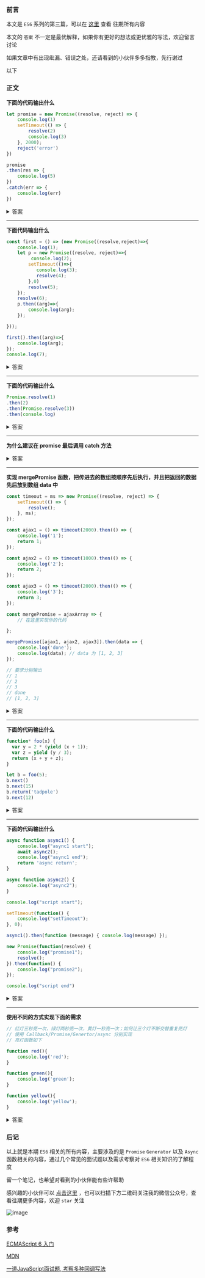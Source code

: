 ### 前言

本文是 `ES6` 系列的第三篇，可以在 [这里](https://github.com/ltadpoles/web-document) 查看 往期所有内容

本文的 `答案` 不一定是最优解释，如果你有更好的想法或更优雅的写法，欢迎留言讨论

如果文章中有出现纰漏、错误之处，还请看到的小伙伴多多指教，先行谢过

以下

### 正文

**下面的代码输出什么**
```js
let promise = new Promise((resolve, reject) => {
    console.log(1)
    setTimeout(() => {
        resolve(2)
        console.log(3)
    }, 2000);
    reject('error')
})

promise
.then(res => {
    console.log(5)
})
.catch(err => {
    console.log(err)
})
```

<details>

<summary>答案</summary>
1   error   3

要点解析：
- `promise` 创建之后会立即执行
- 状态一旦改变就不会再变，也就是 `reject` 与 `resolve` 只会执行其中的一个
- 异步队列的执行顺序

推荐阅读 [Js 执行机制](https://juejin.im/post/59e85eebf265da430d571f89)

</details>

---

**下面代码输出什么**
```js
const first = () => (new Promise((resolve,reject)=>{
    console.log(1);
    let p = new Promise((resolve, reject)=>{
         console.log(2);
        setTimeout(()=>{
           console.log(3);
           resolve(4); 
        },0)
        resolve(5);
    }); 
    resolve(6);
    p.then((arg)=>{
        console.log(arg);
    });

}));

first().then((arg)=>{
    console.log(arg);
});
console.log(7);
```

<details>

<summary>答案</summary>

1   2   7   5   6   3

同样是 `promise` 结合 `js` 执行机制的问题
- `promise` 创建立即执行，依次输出 `1 2`
- 执行同步任务，输出 `7`
- 在执行上一步的时候已经将 `p.then` 以及 `first.then` 加入微任务执行队列，所以依次输出 `5  6`
- 最后执行宏任务 `setTimeout`， 输出 `3`

</details>

---

**下面的代码输出什么**
```js
Promise.resolve(1)
.then(2)
.then(Promise.resolve(3))
.then(console.log)
```

<details>

<summary>答案</summary>
1

- 如果参数是一个原始值，或者是一个不具有 `then` 方法的对象，则 `Promise.resolve` 方法返回一个新的 `Promise` 对象，状态为 `resolved`
- `then` 方法接受的参数是函数，而如果传递的并非是一个函数,就会导致前一个 `Promise` 的结果穿透到下面

</details>

---

**为什么建议在 promise 最后调用 catch 方法**

<details>

<summary>答案</summary>

首先，来看一个例子

```js
Promise.resolve().then(res => {
    throw new Error('error')
}, err => {
    console.log(err)
}).then(res => {
    console.log(1)
})
```

上面的代码中，我们在 `then` 函数中抛出一个错误，想使用 `then` 中的第二个参数来捕获这个错误。很显然，错误在 `Promise` 函数体外抛出，冒泡到了最外层，成了未捕获的错误，因为这里捕获的总是 `之前的 Promise 产生的错误`

所以，一般总是建议，`Promise` 对象后面要跟 `catch` 方法，这样可以处理 `Promise` 内部发生的错误

只是我们需要注意的是 `catch` 方法也会返回一个新的 `Promise` 对象，可以继续使用 `Promise` 的方法，同样也意味着 `catch` 方法中也可能产生错误

</details>

---

**实现 mergePromise 函数，把传进去的数组按顺序先后执行，并且把返回的数据先后放到数组 data 中**

```js
const timeout = ms => new Promise((resolve, reject) => {
    setTimeout(() => {
        resolve();
    }, ms);
});

const ajax1 = () => timeout(2000).then(() => {
    console.log('1');
    return 1;
});

const ajax2 = () => timeout(1000).then(() => {
    console.log('2');
    return 2;
});

const ajax3 = () => timeout(2000).then(() => {
    console.log('3');
    return 3;
});

const mergePromise = ajaxArray => {
    // 在这里实现你的代码

};

mergePromise([ajax1, ajax2, ajax3]).then(data => {
    console.log('done');
    console.log(data); // data 为 [1, 2, 3]
});

// 要求分别输出
// 1
// 2
// 3
// done
// [1, 2, 3]
```

<details>

<summary>答案</summary>

这个问题主要考察的就是我们使用 `Promise` 对异步操作的控制

```js
const mergePromise = ajaxArray => {
    // 保存数组在函数执行之后的结果
    let data = []
    
    // 创建一个 Promise 对象控制异步流程
    let p = Promise.resolve()

    // 遍历数组按次序执行数组中的每一项
    // 将数组中每一项的执行结果保存起来到一个新数组
    ajaxArray.forEach(item => {
        p = p.then(item).then(res => {
            data.push(res)
            return data
        })
    })
    
    // 最终得到的结果：返回一个新的 Promise 对象
    // return 的结果作为参数传递到下次调用的 then 方法中
    return p
}
```

</details>

---

**下面的代码输出什么**

```js
function* foo(x) {
  var y = 2 * (yield (x + 1));
  var z = yield (y / 3);
  return (x + y + z);
}

let b = foo(5);
b.next()
b.next(15)
b.return('tadpole')
b.next(12)
```

<details>

<summary>答案</summary>

```js
// {value: 6, done: false}
// {value: 10, done: false}
// {value: 'tadpole', done: true}
// {value: undefined, done: true}
```

- `next` 的参数是上一次表达式的值
- `return` 方法，可以返回给定的值，并且终结遍历 `Generator` 函数

</details>

---

**下面的代码输出什么**

```js
async function async1() {
    console.log("async1 start");
    await async2();
    console.log("async1 end");
    return 'async return';
}

async function async2() {
    console.log("async2");
}

console.log("script start");

setTimeout(function() {
    console.log("setTimeout");
}, 0);

async1().then(function (message) { console.log(message) });

new Promise(function(resolve) {
    console.log("promise1");
    resolve();
}).then(function() {
    console.log("promise2");
});

console.log("script end")
```

<details>

<summary>答案</summary>

```js
// 执行同步代码，遇到 setTimeout 将其加入到宏任务队列
script start
// 执行 async1()
async1 start
// 遇到await 执行右侧表达式后让出线程，阻塞后面代码
async2
// 执行 Promise 中的同步代码 将 .then 推入到微任务队列
promise1
// 执行同步代码
script end
// 继续执行 await 后面的代码
// 这里需要注意 async 函数返回的是 Promise 对象
// 将 async1后面的 .then 加入到微任务队列
async1 end
// 执行前一轮添加到微任务队列的代码
promise2
// 后一轮微任务队列的代码
async return
// 开始下一轮evenloop，执行宏任务队列中的任务
setTimeout
```

</details>

---

**使用不同的方式实现下面的需求**

```js
// 红灯三秒亮一次，绿灯两秒亮一次，黄灯一秒亮一次；如何让三个灯不断交替重复亮灯
// 使用 Callback/Promise/Genertor/async 分别实现
// 亮灯函数如下

function red(){
    console.log('red');
}

function green(){
    console.log('green');
}

function yellow(){
    console.log('yellow');
}
```

<details>

<summary>答案</summary>

```js
// callback
function loop() {
    setTimeout(() => {
        red()
        setTimeout(() => {
            green()
            setTimeout(() => {
                yellow()
                loop()
            }, 1000)
        }, 2000)
    }, 3000)
}
loop()

// Promise
function fn(timer, cb) {
    return new Promise((resolve, reject) => {
        setTimeout(() => {
            cb()
            resolve()
        }, timer);
    })
}

let promise = Promise.resolve()

function loop() {
    promise.then(res => {
        return fn(3000, red)
    }).then(res => {
        return fn(2000, green)
    }).then(res => {
        return fn(1000, yellow)
    }).then(res => {
        loop()
    })
}

// Generator
function fn(timer, cb) {
    return new Promise((resolve, reject) => {
        setTimeout(() => {
            cb()
            resolve()
        }, timer)
    })
}

function* gen() {
    yield fn(3000, red)
    yield fn(2000, green)
    yield fn(1000, yellow)
}

function loop(iterator, gen) {
    // 执行 Generator 函数
    let result = iterator.next()

    if (result.done) {
        // 这里需要重新开始执行
        loop(gen(), gen)
    } else {
        result.value.then(res => {
            loop(iterator, gen)
        })
    }
}

loop(gen(), gen)

// Async
function fn(timer, cb) {
    return new Promise((resolve, reject) => {
        setTimeout(() => {
            cb()
            resolve()
        }, timer)
    })
}

async function loop() {
    while (true) {
        await fn(3000, red)
        await fn(2000, green)
        await fn(1000, yellow)
    }
}

loop()
```

</details>

### 后记

以上就是本期 `ES6` 相关的所有内容，主要涉及的是 `Promise` `Generator` 以及 `Async` 函数相关的内容，通过几个常见的面试题以及需求考察对 `ES6` 相关知识的了解程度

留一个笔记，也希望对看到的小伙伴能有些许帮助

感兴趣的小伙伴可以 [点击这里](https://github.com/ltadpoles/web-document) ，也可以扫描下方二维码关注我的微信公众号，查看往期更多内容，欢迎 `star` 关注


![image](https://raw.githubusercontent.com/ltadpoles/web-document/master/Other/images/weChat.jpg)

### 参考

[ECMAScript 6 入门](https://es6.ruanyifeng.com/)

[MDN](https://developer.mozilla.org/zh-CN/)

[一道JavaScript面试题, 考察多种回调写法](https://www.jianshu.com/p/288b9f1807dd)
